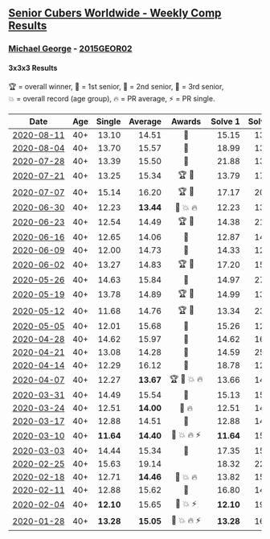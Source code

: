 <style>table {white-space: nowrap;}</style>

## [Senior Cubers Worldwide - Weekly Comp Results](/scw-comp/results/)
### [Michael George](README.md) - [2015GEOR02](https://www.worldcubeassociation.org/persons/2015GEOR02?event=333)
#### 3x3x3 Results

<span style="white-space: nowrap;">🏆 = overall winner</span>, <span style="white-space: nowrap;">🥇 = 1st senior</span>, <span style="white-space: nowrap;">🥈 = 2nd senior</span>, <span style="white-space: nowrap;">🥉 = 3rd senior</span>, <span style="white-space: nowrap;">💥 = overall record (age group)</span>, <span style="white-space: nowrap;">🔥 = PR average</span>, <span style="white-space: nowrap;">⚡ = PR single</span>.

| Date | Age | Single | Average | Awards | Solve 1 | Solve 2 | Solve 3 | Solve 4 | Solve 5 | Video |
| :--: | :--: | --: | --: | :--: | --: | --: | --: | --: | --: | :-- |
| [2020-08-11](../../results/2020-08-11/333.md) | 40+ | 13.10 | 14.51 | 🥇 | 15.15 | 13.66 | 14.72 | 13.10 | 21.59 | [Desktop](https://www.facebook.com/michael.george.545/videos/10214158724962438) / [Mobile](https://m.facebook.com/michael.george.545/videos/10214158724962438) |
| [2020-08-04](../../results/2020-08-04/333.md) | 40+ | 13.70 | 15.57 | 🥇 | 18.99 | 13.99 | 13.70 | 22.90 | 13.73 | [Desktop](https://www.facebook.com/michael.george.545/videos/10214116381383875) / [Mobile](https://m.facebook.com/michael.george.545/videos/10214116381383875) |
| [2020-07-28](../../results/2020-07-28/333.md) | 40+ | 13.39 | 15.50 | 🥇 | 21.88 | 13.39 | 18.48 | 14.33 | 13.70 | [Desktop](https://www.facebook.com/michael.george.545/videos/10214080316522276) / [Mobile](https://m.facebook.com/michael.george.545/videos/10214080316522276) |
| [2020-07-21](../../results/2020-07-21/333.md) | 40+ | 13.25 | 15.34 | 🏆 🥇 | 13.79 | 17.48 | 13.25 | 15.25 | 16.97 | [Desktop](https://www.facebook.com/michael.george.545/videos/10214012108737124) / [Mobile](https://m.facebook.com/michael.george.545/videos/10214012108737124) |
| [2020-07-07](../../results/2020-07-07/333.md) | 40+ | 15.14 | 16.20 | 🏆 🥇 | 17.17 | 20.47 | 15.81 | 15.63 | 15.14 | [Desktop](https://www.facebook.com/michael.george.545/videos/10213958166468601) / [Mobile](https://m.facebook.com/michael.george.545/videos/10213958166468601) |
| [2020-06-30](../../results/2020-06-30/333.md) | 40+ | 12.23 | **13.44** | 🥇 💥 🔥 | 12.23 | 13.03 | 14.04 | 27.52 | 13.26 | [Desktop](https://www.facebook.com/events/679860472562391/permalink/680672799147825) / [Mobile](https://m.facebook.com/events/679860472562391?view=permalink&id=680672799147825) |
| [2020-06-23](../../results/2020-06-23/333.md) | 40+ | 12.54 | 14.49 | 🏆 🥇 | 14.38 | 21.12 | 12.54 | 13.11 | 15.99 | [Desktop](https://www.facebook.com/events/722150235200875/permalink/725758621506703) / [Mobile](https://m.facebook.com/events/722150235200875?view=permalink&id=725758621506703) |
| [2020-06-16](../../results/2020-06-16/333.md) | 40+ | 12.65 | 14.06 | 🥇 | 12.87 | 14.14 | 12.65 | 22.49 | 15.16 | [Desktop](https://www.facebook.com/events/604103587178706/permalink/604281800494218) / [Mobile](https://m.facebook.com/events/604103587178706?view=permalink&id=604281800494218) |
| [2020-06-09](../../results/2020-06-09/333.md) | 40+ | 12.00 | 14.73 | 🥇 | 14.33 | 12.00 | 20.94 | 14.82 | 15.04 | [Desktop](https://www.facebook.com/events/903549840109576/permalink/906656469798913) / [Mobile](https://m.facebook.com/events/903549840109576?view=permalink&id=906656469798913) |
| [2020-06-02](../../results/2020-06-02/333.md) | 40+ | 13.27 | 14.83 | 🏆 🥇 | 17.20 | 15.39 | 13.27 | 14.75 | 14.36 | [Desktop](https://www.facebook.com/events/3373950429496747/permalink/3376948435863613) / [Mobile](https://m.facebook.com/events/3373950429496747?view=permalink&id=3376948435863613) |
| [2020-05-26](../../results/2020-05-26/333.md) | 40+ | 14.63 | 15.84 | 🥇 | 14.97 | 27.81 | 14.89 | 14.63 | 17.65 | [Desktop](https://www.facebook.com/events/688407551989463/permalink/691884088308476) / [Mobile](https://m.facebook.com/events/688407551989463?view=permalink&id=691884088308476) |
| [2020-05-19](../../results/2020-05-19/333.md) | 40+ | 13.78 | 14.89 | 🏆 🥇 | 14.99 | 13.78 | 14.24 | 15.44 | 18.43 | [Desktop](https://www.facebook.com/events/1880761498725633/permalink/1881842171950899) / [Mobile](https://m.facebook.com/events/1880761498725633?view=permalink&id=1881842171950899) |
| [2020-05-12](../../results/2020-05-12/333.md) | 40+ | 11.68 | 14.76 | 🏆 🥇 | 13.34 | 23.87 | 13.67 | 11.68 | 17.27 | [Desktop](https://www.facebook.com/events/546188069600739/permalink/550184852534394) / [Mobile](https://m.facebook.com/events/546188069600739?view=permalink&id=550184852534394) |
| [2020-05-05](../../results/2020-05-05/333.md) | 40+ | 12.01 | 15.68 | 🥈 | 15.26 | 12.01 | 15.79 | 16.00 | 30.24 | [Desktop](https://www.facebook.com/events/3313106775587396/permalink/3315209538710453) / [Mobile](https://m.facebook.com/events/3313106775587396?view=permalink&id=3315209538710453) |
| [2020-04-28](../../results/2020-04-28/333.md) | 40+ | 14.62 | 15.97 | 🥇 | 14.62 | 16.99 | 16.20 | 26.34 | 14.72 | [Desktop](https://www.facebook.com/events/535188653858103/permalink/535317900511845) / [Mobile](https://m.facebook.com/events/535188653858103?view=permalink&id=535317900511845) |
| [2020-04-21](../../results/2020-04-21/333.md) | 40+ | 13.08 | 14.28 | 🥇 | 14.59 | 25.87 | 13.84 | 14.41 | 13.08 | [Desktop](https://www.facebook.com/events/880278499062375/permalink/884135612009997) / [Mobile](https://m.facebook.com/events/880278499062375?view=permalink&id=884135612009997) |
| [2020-04-14](../../results/2020-04-14/333.md) | 40+ | 12.29 | 16.12 | 🥇 | 18.78 | 12.29 | 16.32 | DNF | 13.25 | [Desktop](https://www.facebook.com/events/982619255468618/permalink/983674912029719) / [Mobile](https://m.facebook.com/events/982619255468618?view=permalink&id=983674912029719) |
| [2020-04-07](../../results/2020-04-07/333.md) | 40+ | 12.27 | **13.67** | 🏆 🥇 💥 🔥 | 13.66 | 14.05 | 13.29 | 12.27 | 16.21 | [Desktop](https://www.facebook.com/events/510082903229069/permalink/514413202796039) / [Mobile](https://m.facebook.com/events/510082903229069?view=permalink&id=514413202796039) |
| [2020-03-31](../../results/2020-03-31/333.md) | 40+ | 14.49 | 15.54 | 🥇 | 15.13 | 15.89 | 17.08 | 14.49 | 15.61 | [Desktop](https://www.facebook.com/events/207898257161923/permalink/207911407160608) / [Mobile](https://m.facebook.com/events/207898257161923?view=permalink&id=207911407160608) |
| [2020-03-24](../../results/2020-03-24/333.md) | 40+ | 12.51 | **14.00** | 🥇 🔥 | 12.51 | 14.53 | 19.29 | 14.25 | 13.21 | [Desktop](https://www.facebook.com/events/524456301543611/permalink/524545134868061) / [Mobile](https://m.facebook.com/events/524456301543611?view=permalink&id=524545134868061) |
| [2020-03-17](../../results/2020-03-17/333.md) | 40+ | 12.88 | 14.51 | 🥈 | 12.88 | 14.72 | 20.08 | 14.40 | 14.40 | [Desktop](https://www.facebook.com/events/280686576235146/permalink/280747299562407) / [Mobile](https://m.facebook.com/events/280686576235146?view=permalink&id=280747299562407) |
| [2020-03-10](../../results/2020-03-10/333.md) | 40+ | **11.64** | **14.40** | 🥈 💥 🔥 ⚡ | **11.64** | 15.77 | 14.65 | 12.78 | DNF | [Desktop](https://www.facebook.com/events/164742401163863/permalink/164839624487474) / [Mobile](https://m.facebook.com/events/164742401163863?view=permalink&id=164839624487474) |
| [2020-03-03](../../results/2020-03-03/333.md) | 40+ | 14.44 | 15.34 | 🥈 | 17.35 | 15.41 | 15.52 | 15.10 | 14.44 | [Desktop](https://www.facebook.com/events/241721610185997/permalink/241838836840941) / [Mobile](https://m.facebook.com/events/241721610185997?view=permalink&id=241838836840941) |
| [2020-02-25](../../results/2020-02-25/333.md) | 40+ | 15.63 | 19.14 |  | 18.32 | 22.15 | 20.98 | 15.63 | 18.13 | [Desktop](https://www.facebook.com/events/196320811461109/permalink/196449924781531) / [Mobile](https://m.facebook.com/events/196320811461109?view=permalink&id=196449924781531) |
| [2020-02-18](../../results/2020-02-18/333.md) | 40+ | 12.71 | **14.46** | 🥇 💥 🔥 | 13.82 | 15.06 | 14.49 | 15.53 | 12.71 | [Desktop](https://www.facebook.com/events/2558750947697073/permalink/2559747680930733) / [Mobile](https://m.facebook.com/events/2558750947697073?view=permalink&id=2559747680930733) |
| [2020-02-11](../../results/2020-02-11/333.md) | 40+ | 12.88 | 15.62 | 🥇 | 16.80 | 14.69 | 19.66 | 12.88 | 15.38 | [Desktop](https://www.facebook.com/events/616423959107229/permalink/618432695573022) / [Mobile](https://m.facebook.com/events/616423959107229?view=permalink&id=618432695573022) |
| [2020-02-04](../../results/2020-02-04/333.md) | 40+ | **12.10** | 15.65 | 🥇 💥 ⚡ | **12.10** | 19.12 | 16.70 | 14.50 | 15.74 | [Desktop](https://www.facebook.com/michael.george.545/videos/10212925298047536) / [Mobile](https://m.facebook.com/michael.george.545/videos/10212925298047536) |
| [2020-01-28](../../results/2020-01-28/333.md) | 40+ | **13.28** | **15.05** | 🥇 💥 🔥 ⚡ | **13.28** | 16.63 | 15.24 | - | - | [Desktop](https://www.facebook.com/michael.george.545/videos/10212902094667466) / [Mobile](https://m.facebook.com/michael.george.545/videos/10212902094667466) |


<!-- Global site tag (gtag.js) - Google Analytics -->
<script async src="https://www.googletagmanager.com/gtag/js?id=UA-86348435-3"></script>
<script>window.dataLayer = window.dataLayer || []; function gtag() {dataLayer.push(arguments);} gtag('js', new Date()); gtag('config', 'UA-86348435-3');</script>
